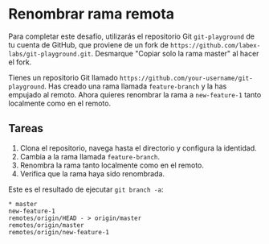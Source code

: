 # Renombrar rama remota

Para completar este desafío, utilizarás el repositorio Git `git-playground` de tu cuenta de GitHub, que proviene de un fork de `https://github.com/labex-labs/git-playground.git`. Desmarque "Copiar solo la rama master" al hacer el fork.

Tienes un repositorio Git llamado `https://github.com/your-username/git-playground`. Has creado una rama llamada `feature-branch` y la has empujado al remoto. Ahora quieres renombrar la rama a `new-feature-1` tanto localmente como en el remoto.

## Tareas

1. Clona el repositorio, navega hasta el directorio y configura la identidad.
2. Cambia a la rama llamada `feature-branch`.
3. Renombra la rama tanto localmente como en el remoto.
4. Verifica que la rama haya sido renombrada.

Este es el resultado de ejecutar `git branch -a`:

```shell
* master
new-feature-1
remotes/origin/HEAD - > origin/master
remotes/origin/master
remotes/origin/new-feature-1
```
